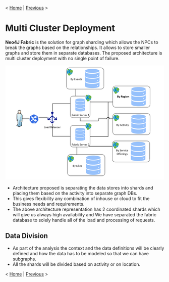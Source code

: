 < [Home](../README.md) | [Previous](./13_Arch_NPCRecommendationEngine.md) >

# Multi Cluster Deployment

**Neo4J Fabric** is the solution for graph sharding which allows the NPCs to break the graphs based on the relationships. It allows to store smaller graphs and store them in separate databases. The proposed architecture is multi cluster deployment with no single point of failure. 

<p align="center">
  <img src="..//Images/FabricCausalClusterandNosinglepointoffailure.png" />
</p>

- Architecture proposed is separating the data stores into shards and placing them based on the activity into separate graph DBs. 
- This gives flexibility any combination of inhouse or cloud to fit the business needs and requirements. 
- The above architecture representation has 2 coordinated shards which will give us always high availability and We have separated the fabric database to solely handle all of the load and processing of requests.

## Data Division
- As part of the analysis the context and the data definitions will be clearly defined and how the data has to be modeled so that we can have subgraphs.
- All the shards will be divided based on activity or on location. 

< [Home](../README.md) | [Previous](./13_Arch_NPCRecommendationEngine.md) >
